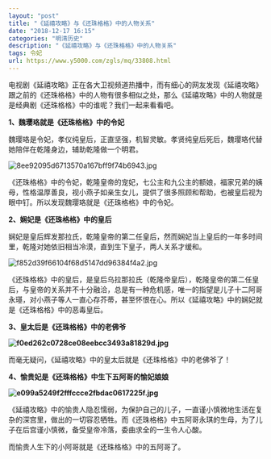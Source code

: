 ```yaml
---
layout: "post"
title: "《延禧攻略》与《还珠格格》中的人物关系"
date: "2018-12-17 16:15"
categories: "明清历史"
description: "《延禧攻略》与《还珠格格》中的人物关系"
tags: 令妃
url: https://www.y5000.com/zgls/mq/33808.html
---
```






电视剧《延禧攻略》正在各大卫视频道热播中，而有细心的网友发现《延禧攻略》跟之前的《还珠格格》中的人物有很多相似之处，那么《延禧攻略》中的人物就是是经典剧《还珠格格》中的谁呢？我们一起来看看吧。

 **1、魏璎珞就是《还珠格格》中的令妃**  

魏璎珞是令妃，孝仪纯皇后，正直坚强，机智灵敏。孝贤纯皇后死后，魏璎珞代替她陪伴在乾隆身边，辅助乾隆做一个明君。

![8ee92095d6713570a167bff9f74b6943.jpg](https://img.y5000.com/uploads/allimg/180929/8ee92095d6713570a167bff9f74b6943.jpg)

《还珠格格》中的令妃，乾隆皇帝的宠妃，七公主和九公主的额娘，福家兄弟的姨母，性格温厚善良，视小燕子如亲生女儿，提供了很多照顾和帮助，也被皇后视为眼中钉。所以发现魏璎珞就是《还珠格格》中的令妃。

 **2、娴妃是《还珠格格》中的皇后**

娴妃是皇后辉发那拉氏，乾隆皇帝的第二任皇后，然而娴妃当上皇后的一年多时间里，乾隆对她依旧相当冷漠，直到生下皇子，两人关系才缓和。

![f852d39f66104f68d5147dd96384f4a2.jpg](https://img.y5000.com/uploads/allimg/180929/f852d39f66104f68d5147dd96384f4a2.jpg)

《还珠格格》中的皇后，是皇后乌拉那拉氏（乾隆帝皇后），乾隆皇帝的第二任皇后，与皇帝的关系并不十分融洽，总是有一种危机感，唯一的指望是儿子十二阿哥永璂，对小燕子等人一直心存芥蒂，甚至怀恨在心。所以《延禧攻略》中的娴妃就是《还珠格格》中的恶毒皇后。

 **3、皇太后是《还珠格格》中的老佛爷**

**![f0ed262c0728ce08eebcc3493a81829d.jpg](https://img.y5000.com/uploads/allimg/180929/f0ed262c0728ce08eebcc3493a81829d.jpg)**

而毫无疑问，《延禧攻略》中的皇太后就是《还珠格格》中的老佛爷了！

 **4、愉贵妃是《还珠格格》中生下五阿哥的愉妃娘娘**

**![e099a5249f2fffccce2fbdac0617225f.jpg](https://img.y5000.com/uploads/allimg/180929/e099a5249f2fffccce2fbdac0617225f.jpg)**

《延禧攻略》中的愉贵人隐忍懦弱，为保护自己的儿子，一直谨小慎微地生活在复杂的深宫里，做出的一切容忍牺牲。而《还珠格格》中五阿哥永琪的生母，为了儿子在后宫谨小慎微，备受皇帝冷落，委曲求全的一生令人心酸。

而愉贵人生下的小阿哥就是《还珠格格》中的五阿哥了。
